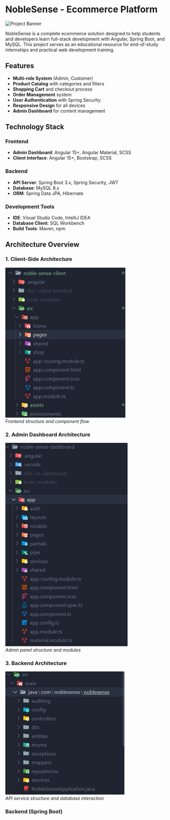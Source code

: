 # NobleSense - Ecommerce Platform

![Project Banner](https://via.placeholder.com/800x200?text=NobleSense+Ecommerce+Platform)

NobleSense is a complete ecommerce solution designed to help students and developers learn full-stack development with Angular, Spring Boot, and MySQL. This project serves as an educational resource for end-of-study internships and practical web development training.

## Features

- **Multi-role System** (Admin, Customer)
- **Product Catalog** with categories and filters
- **Shopping Cart** and checkout process
- **Order Management** system
- **User Authentication** with Spring Security
- **Responsive Design** for all devices
- **Admin Dashboard** for content management

## Technology Stack

### Frontend
- **Admin Dashboard**: Angular 15+, Angular Material, SCSS
- **Client Interface**: Angular 15+, Bootstrap, SCSS

### Backend
- **API Server**: Spring Boot 3.x, Spring Security, JWT
- **Database**: MySQL 8.x
- **ORM**: Spring Data JPA, Hibernate

### Development Tools
- **IDE**: Visual Studio Code, IntelliJ IDEA
- **Database Client**: SQL Workbench
- **Build Tools**: Maven, npm

## Architecture Overview

### 1. Client-Side Architecture
![Client Side Architecture](imgs/client-side-architecture.png)  
*Frontend structure and component flow*

### 2. Admin Dashboard Architecture 
![Admin Side Architecture](imgs/admin-side-architecture.png)  
*Admin panel structure and modules*

### 3. Backend Architecture
![Backend Architecture](imgs/backend-architecture.png)  
*API service structure and database interaction*

### Backend (Spring Boot)